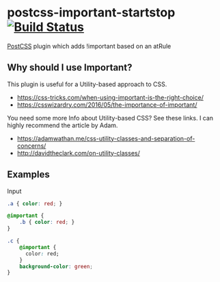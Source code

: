 # postcss-important-startstop [![Build Status][ci-img]][ci]

[PostCSS]: https://github.com/postcss/postcss
[ci-img]:  https://travis-ci.org/psren/postcss-important-startstop.svg
[ci]:      https://travis-ci.org/psren/postcss-important-startstop

[PostCSS] plugin which adds !important based on an atRule

## Why should I use Important?

This plugin is useful for a Utility-based approach to CSS.
- https://css-tricks.com/when-using-important-is-the-right-choice/
- https://csswizardry.com/2016/05/the-importance-of-important/

You need some more Info about Utility-based CSS?
See these links. I can highly recommend the article by Adam.

- https://adamwathan.me/css-utility-classes-and-separation-of-concerns/
- http://davidtheclark.com/on-utility-classes/

## Examples

Input
```css
.a { color: red; }

@important {
    .b { color: red; }
}

.c {
    @important {
      color: red;
    }
    background-color: green;
}
```